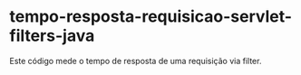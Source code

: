 # tempo-resposta-requisicao-servlet-filters-java
Este código mede o tempo de resposta de uma requisição via filter.
